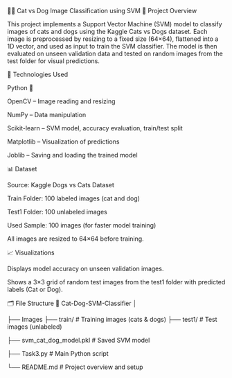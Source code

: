 🐶🐱 Cat vs Dog Image Classification using SVM
📘 Project Overview

This project implements a Support Vector Machine (SVM) model to classify images of cats and dogs using the Kaggle Cats vs Dogs dataset.
Each image is preprocessed by resizing to a fixed size (64×64), flattened into a 1D vector, and used as input to train the SVM classifier.
The model is then evaluated on unseen validation data and tested on random images from the test folder for visual predictions.

🧰 Technologies Used

Python 🐍

OpenCV – Image reading and resizing

NumPy – Data manipulation

Scikit-learn – SVM model, accuracy evaluation, train/test split

Matplotlib – Visualization of predictions

Joblib – Saving and loading the trained model

📊 Dataset

Source: Kaggle Dogs vs Cats Dataset

Train Folder: 100 labeled images (cat and dog)

Test1 Folder: 100 unlabeled images

Used Sample: 100 images (for faster model training)

All images are resized to 64×64 before training.

📈 Visualizations

Displays model accuracy on unseen validation images.

Shows a 3×3 grid of random test images from the test1 folder with predicted labels (Cat or Dog).

🗂️ File Structure
📁 Cat-Dog-SVM-Classifier
│

├── Images
    ├── train/                   # Training images (cats & dogs)
    ├── test1/                   # Test images (unlabeled)

├── svm_cat_dog_model.pkl    # Saved SVM model

├── Task3.py           # Main Python script

└── README.md                # Project overview and setup
